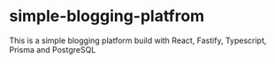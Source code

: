 # simple-blogging-platfrom
This is a simple blogging platform build with React, Fastify, Typescript, Prisma and PostgreSQL
